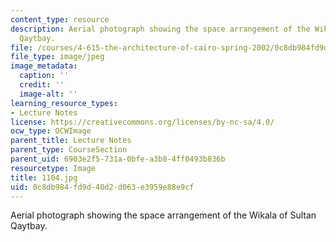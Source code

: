 ```yaml
---
content_type: resource
description: Aerial photograph showing the space arrangement of the Wikala of Sultan
  Qaytbay.
file: /courses/4-615-the-architecture-of-cairo-spring-2002/0c8db984fd9d40d2d063e3959e88e9cf_1104.jpg
file_type: image/jpeg
image_metadata:
  caption: ''
  credit: ''
  image-alt: ''
learning_resource_types:
- Lecture Notes
license: https://creativecommons.org/licenses/by-nc-sa/4.0/
ocw_type: OCWImage
parent_title: Lecture Notes
parent_type: CourseSection
parent_uid: 6903e2f5-731a-0bfe-a3b8-4ff0493b836b
resourcetype: Image
title: 1104.jpg
uid: 0c8db984-fd9d-40d2-d063-e3959e88e9cf
---
```

Aerial photograph showing the space arrangement of the Wikala of Sultan Qaytbay.